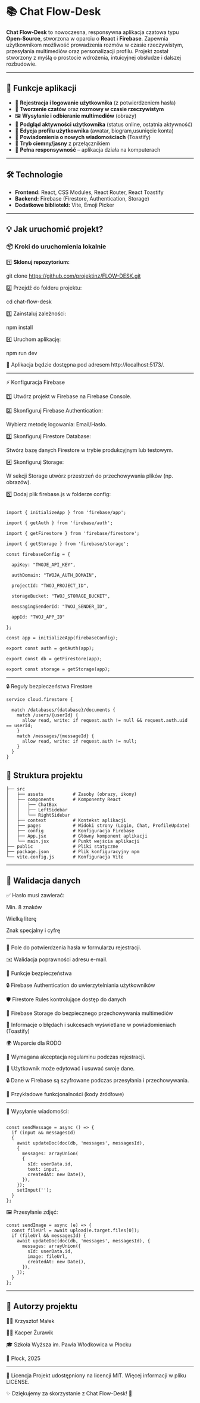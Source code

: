 # 📚 Chat Flow-Desk

**Chat Flow-Desk** to nowoczesna, responsywna aplikacja czatowa typu **Open-Source**, stworzona w oparciu o **React** i **Firebase**. Zapewnia użytkownikom możliwość prowadzenia rozmów w czasie rzeczywistym, przesyłania multimediów oraz personalizacji profilu. Projekt został stworzony z myślą o prostocie wdrożenia, intuicyjnej obsłudze i dalszej rozbudowie.

---

## 🚀 Funkcje aplikacji

- 🔐 **Rejestracja i logowanie użytkownika** (z potwierdzeniem hasła)
- 💬 **Tworzenie czatów** oraz **rozmowy w czasie rzeczywistym**
- 🖼️ **Wysyłanie i odbieranie multimediów** (obrazy)
- 🔄 **Podgląd aktywności użytkownika** (status online, ostatnia aktywność)
- 📝 **Edycja profilu użytkownika** (awatar, biogram,usunięcie konta)
- 🔔 **Powiadomienia o nowych wiadomościach** (Toastify)
- 🌙 **Tryb ciemny/jasny** z przełącznikiem
- 📱 **Pełna responsywność** – aplikacja działa na komputerach

---

## 🛠️ Technologie

- **Frontend:** React, CSS Modules, React Router, React Toastify
- **Backend:** Firebase (Firestore, Authentication, Storage)
- **Dodatkowe biblioteki:** Vite, Emoji Picker

---

## 💡 Jak uruchomić projekt?

### 📦 **Kroki do uruchomienia lokalnie**

1️⃣ **Sklonuj repozytorium:**

git clone https://github.com/projektinz/FLOW-DESK.git

2️⃣ Przejdź do folderu projektu:

cd chat-flow-desk

3️⃣ Zainstaluj zależności:

npm install

4️⃣ Uruchom aplikację:

npm run dev

📌 Aplikacja będzie dostępna pod adresem http://localhost:5173/.

---

⚡ Konfiguracja Firebase

1️⃣ Utwórz projekt w Firebase na Firebase Console.

2️⃣ Skonfiguruj Firebase Authentication:

Wybierz metodę logowania: Email/Hasło.

3️⃣ Skonfiguruj Firestore Database:

Stwórz bazę danych Firestore w trybie produkcyjnym lub testowym.

4️⃣ Skonfiguruj Storage:

W sekcji Storage utwórz przestrzeń do przechowywania plików (np. obrazów).

5️⃣ Dodaj plik firebase.js w folderze config:
```plaintext

import { initializeApp } from 'firebase/app';

import { getAuth } from 'firebase/auth';

import { getFirestore } from 'firebase/firestore';

import { getStorage } from 'firebase/storage';

const firebaseConfig = {

  apiKey: "TWOJE_API_KEY",
  
  authDomain: "TWOJA_AUTH_DOMAIN",
  
  projectId: "TWOJ_PROJECT_ID",
  
  storageBucket: "TWOJ_STORAGE_BUCKET",
  
  messagingSenderId: "TWOJ_SENDER_ID",
  
  appId: "TWOJ_APP_ID"
  
};

const app = initializeApp(firebaseConfig);

export const auth = getAuth(app);

export const db = getFirestore(app);

export const storage = getStorage(app);
```
---

🔒 Reguły bezpieczeństwa Firestore

```plaintext
service cloud.firestore {

  match /databases/{database}/documents {
    match /users/{userId} {
      allow read, write: if request.auth != null && request.auth.uid == userId;
    }
    match /messages/{messageId} {
      allow read, write: if request.auth != null;
    }
  }
}
```


## 🎨 Struktura projektu

```plaintext
├── src
│   ├── assets           # Zasoby (obrazy, ikony)
│   ├── components       # Komponenty React
│   │   ├── ChatBox
│   │   ├── LeftSidebar
│   │   └── RightSidebar
│   ├── context          # Kontekst aplikacji
│   ├── pages            # Widoki strony (Login, Chat, ProfileUpdate)
│   ├── config           # Konfiguracja Firebase
│   ├── App.jsx          # Główny komponent aplikacji
│   └── main.jsx         # Punkt wejścia aplikacji
├── public               # Pliki statyczne
├── package.json         # Plik konfiguracyjny npm
└── vite.config.js       # Konfiguracja Vite

```

---


## 🔔 Walidacja danych

✅ Hasło musi zawierać:

Min. 8 znaków

Wielką literę

Znak specjalny i cyfrę

---

🔄 Pole do potwierdzenia hasła w formularzu rejestracji.

✉️ Walidacja poprawności adresu e-mail.

🧪 Funkcje bezpieczeństwa

🔒 Firebase Authentication do uwierzytelniania użytkowników

🛡️ Firestore Rules kontrolujące dostęp do danych

💾 Firebase Storage do bezpiecznego przechowywania multimediów

🔔 Informacje o błędach i sukcesach wyświetlane w powiadomieniach (Toastify)

🌍 Wsparcie dla RODO

📄 Wymagana akceptacja regulaminu podczas rejestracji.

🔐 Użytkownik może edytować i usuwać swoje dane.

🔒 Dane w Firebase są szyfrowane podczas przesyłania i przechowywania.

🌟 Przykładowe funkcjonalności (kody źródłowe)

---

💬 Wysyłanie wiadomości:
```plaintext

const sendMessage = async () => {
  if (input && messagesId) 
  {
    await updateDoc(doc(db, 'messages', messagesId), 
    {
      messages: arrayUnion(
      {
        sId: userData.id,
        text: input,
        createdAt: new Date(),
      }),
    });
    setInput('');
  }
};
```
🖼️ Przesyłanie zdjęć:
```plaintext
const sendImage = async (e) => {
  const fileUrl = await upload(e.target.files[0]);
  if (fileUrl && messagesId) {
    await updateDoc(doc(db, 'messages', messagesId), {
      messages: arrayUnion({
        sId: userData.id,
        image: fileUrl,
        createdAt: new Date(),
      }),
    });
  }
};
```
---

## 🤝 Autorzy projektu

👨‍💻 Krzysztof Małek 

👨‍💻 Kacper Żurawik 

🎓 Szkoła Wyższa im. Pawła Włodkowica w Płocku

📅 Płock, 2025

---

📜 Licencja
Projekt udostępniony na licencji MIT. Więcej informacji w pliku LICENSE.

✨ Dziękujemy za skorzystanie z Chat Flow-Desk! 🚀
